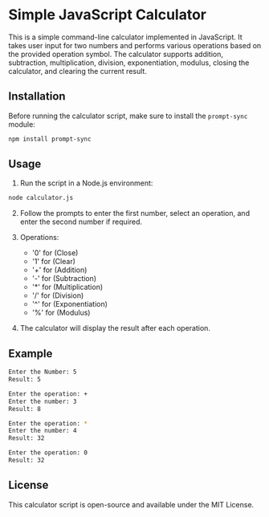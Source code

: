 # Simple JavaScript Calculator

This is a simple command-line calculator implemented in JavaScript. It takes user input for two numbers and performs various operations based on the provided operation symbol. The calculator supports addition, subtraction, multiplication, division, exponentiation, modulus, closing the calculator, and clearing the current result.

## Installation

Before running the calculator script, make sure to install the `prompt-sync` module:

```bash
npm install prompt-sync
```

## Usage

1. Run the script in a Node.js environment:

```bash
node calculator.js
```

2. Follow the prompts to enter the first number, select an operation, and enter the second number if required.

3. Operations:

   - '0' for (Close)
   - '1' for (Clear)
   - '+' for (Addition)
   - '-' for (Subtraction)
   - '\*' for (Multiplication)
   - '/' for (Division)
   - '^' for (Exponentiation)
   - '%' for (Modulus)

4. The calculator will display the result after each operation.

## Example

```bash
Enter the Number: 5
Result: 5

Enter the operation: +
Enter the number: 3
Result: 8

Enter the operation: *
Enter the number: 4
Result: 32

Enter the operation: 0
Result: 32
```

## License
This calculator script is open-source and available under the MIT License.